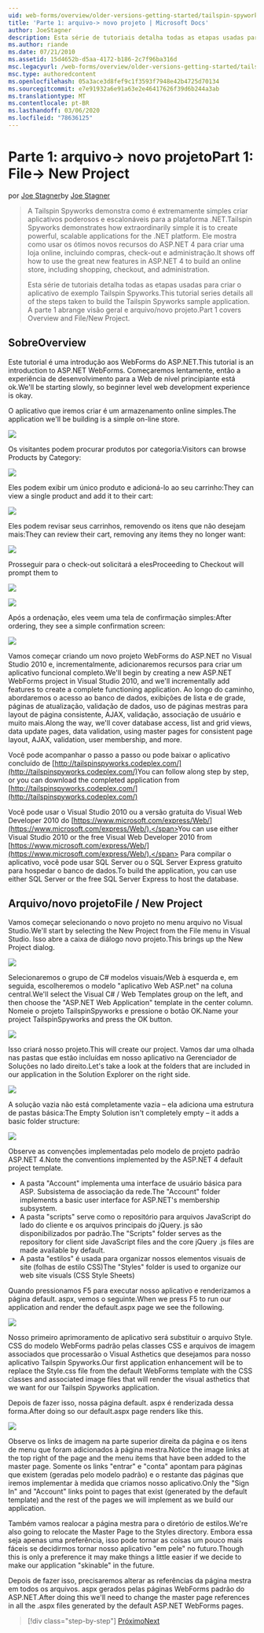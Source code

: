 ```yaml
---
uid: web-forms/overview/older-versions-getting-started/tailspin-spyworks/tailspin-spyworks-part-1
title: 'Parte 1: arquivo-> novo projeto | Microsoft Docs'
author: JoeStagner
description: Esta série de tutoriais detalha todas as etapas usadas para criar o aplicativo de exemplo Tailspin Spyworks. A parte 1 abrange visão geral e arquivo/novo projeto.
ms.author: riande
ms.date: 07/21/2010
ms.assetid: 15d4652b-d5aa-4172-b186-2c7f96ba316d
msc.legacyurl: /web-forms/overview/older-versions-getting-started/tailspin-spyworks/tailspin-spyworks-part-1
msc.type: authoredcontent
ms.openlocfilehash: 05a3ace3d8fef9c1f3593f7948e42b4725d70134
ms.sourcegitcommit: e7e91932a6e91a63e2e46417626f39d6b244a3ab
ms.translationtype: MT
ms.contentlocale: pt-BR
ms.lasthandoff: 03/06/2020
ms.locfileid: "78636125"
---
```

# <a name="part-1-file--new-project"></a><span data-ttu-id="bcd01-104">Parte 1: arquivo-> novo projeto</span><span class="sxs-lookup"><span data-stu-id="bcd01-104">Part 1: File-> New Project</span></span>

<span data-ttu-id="bcd01-105">por [Joe Stagner](https://github.com/JoeStagner)</span><span class="sxs-lookup"><span data-stu-id="bcd01-105">by [Joe Stagner](https://github.com/JoeStagner)</span></span>

> <span data-ttu-id="bcd01-106">A Tailspin Spyworks demonstra como é extremamente simples criar aplicativos poderosos e escalonáveis para a plataforma .NET.</span><span class="sxs-lookup"><span data-stu-id="bcd01-106">Tailspin Spyworks demonstrates how extraordinarily simple it is to create powerful, scalable applications for the .NET platform.</span></span> <span data-ttu-id="bcd01-107">Ele mostra como usar os ótimos novos recursos do ASP.NET 4 para criar uma loja online, incluindo compras, check-out e administração.</span><span class="sxs-lookup"><span data-stu-id="bcd01-107">It shows off how to use the great new features in ASP.NET 4 to build an online store, including shopping, checkout, and administration.</span></span>
> 
> <span data-ttu-id="bcd01-108">Esta série de tutoriais detalha todas as etapas usadas para criar o aplicativo de exemplo Tailspin Spyworks.</span><span class="sxs-lookup"><span data-stu-id="bcd01-108">This tutorial series details all of the steps taken to build the Tailspin Spyworks sample application.</span></span> <span data-ttu-id="bcd01-109">A parte 1 abrange visão geral e arquivo/novo projeto.</span><span class="sxs-lookup"><span data-stu-id="bcd01-109">Part 1 covers Overview and File/New Project.</span></span>

## <a id="_Toc260221666"></a><span data-ttu-id="bcd01-110">Sobre</span><span class="sxs-lookup"><span data-stu-id="bcd01-110">Overview</span></span>

<span data-ttu-id="bcd01-111">Este tutorial é uma introdução aos WebForms do ASP.NET.</span><span class="sxs-lookup"><span data-stu-id="bcd01-111">This tutorial is an introduction to ASP.NET WebForms.</span></span> <span data-ttu-id="bcd01-112">Começaremos lentamente, então a experiência de desenvolvimento para a Web de nível principiante está ok.</span><span class="sxs-lookup"><span data-stu-id="bcd01-112">We'll be starting slowly, so beginner level web development experience is okay.</span></span>

<span data-ttu-id="bcd01-113">O aplicativo que iremos criar é um armazenamento online simples.</span><span class="sxs-lookup"><span data-stu-id="bcd01-113">The application we'll be building is a simple on-line store.</span></span>

![](tailspin-spyworks-part-1/_static/image1.jpg)

<span data-ttu-id="bcd01-114">Os visitantes podem procurar produtos por categoria:</span><span class="sxs-lookup"><span data-stu-id="bcd01-114">Visitors can browse Products by Category:</span></span>

![](tailspin-spyworks-part-1/_static/image2.jpg)

<span data-ttu-id="bcd01-115">Eles podem exibir um único produto e adicioná-lo ao seu carrinho:</span><span class="sxs-lookup"><span data-stu-id="bcd01-115">They can view a single product and add it to their cart:</span></span>

![](tailspin-spyworks-part-1/_static/image3.jpg)

<span data-ttu-id="bcd01-116">Eles podem revisar seus carrinhos, removendo os itens que não desejam mais:</span><span class="sxs-lookup"><span data-stu-id="bcd01-116">They can review their cart, removing any items they no longer want:</span></span>

![](tailspin-spyworks-part-1/_static/image4.jpg)

<span data-ttu-id="bcd01-117">Prosseguir para o check-out solicitará a eles</span><span class="sxs-lookup"><span data-stu-id="bcd01-117">Proceeding to Checkout will prompt them to</span></span>

![](tailspin-spyworks-part-1/_static/image5.jpg)

![](tailspin-spyworks-part-1/_static/image6.jpg)

<span data-ttu-id="bcd01-118">Após a ordenação, eles veem uma tela de confirmação simples:</span><span class="sxs-lookup"><span data-stu-id="bcd01-118">After ordering, they see a simple confirmation screen:</span></span>

![](tailspin-spyworks-part-1/_static/image7.jpg)

<span data-ttu-id="bcd01-119">Vamos começar criando um novo projeto WebForms do ASP.NET no Visual Studio 2010 e, incrementalmente, adicionaremos recursos para criar um aplicativo funcional completo.</span><span class="sxs-lookup"><span data-stu-id="bcd01-119">We'll begin by creating a new ASP.NET WebForms project in Visual Studio 2010, and we'll incrementally add features to create a complete functioning application.</span></span> <span data-ttu-id="bcd01-120">Ao longo do caminho, abordaremos o acesso ao banco de dados, exibições de lista e de grade, páginas de atualização, validação de dados, uso de páginas mestras para layout de página consistente, AJAX, validação, associação de usuário e muito mais.</span><span class="sxs-lookup"><span data-stu-id="bcd01-120">Along the way, we'll cover database access, list and grid views, data update pages, data validation, using master pages for consistent page layout, AJAX, validation, user membership, and more.</span></span>

<span data-ttu-id="bcd01-121">Você pode acompanhar o passo a passo ou pode baixar o aplicativo concluído de [http://tailspinspyworks.codeplex.com/](http://tailspinspyworks.codeplex.com/)</span><span class="sxs-lookup"><span data-stu-id="bcd01-121">You can follow along step by step, or you can download the completed application from [http://tailspinspyworks.codeplex.com/](http://tailspinspyworks.codeplex.com/)</span></span>

<span data-ttu-id="bcd01-122">Você pode usar o Visual Studio 2010 ou a versão gratuita do Visual Web Developer 2010 do [https://www.microsoft.com/express/Web/](https://www.microsoft.com/express/Web/).</span><span class="sxs-lookup"><span data-stu-id="bcd01-122">You can use either Visual Studio 2010 or the free Visual Web Developer 2010 from [https://www.microsoft.com/express/Web/](https://www.microsoft.com/express/Web/).</span></span> <span data-ttu-id="bcd01-123">Para compilar o aplicativo, você pode usar SQL Server ou o SQL Server Express gratuito para hospedar o banco de dados.</span><span class="sxs-lookup"><span data-stu-id="bcd01-123">To build the application, you can use either SQL Server or the free SQL Server Express to host the database.</span></span>

## <a id="_Toc260221667"></a><span data-ttu-id="bcd01-124">Arquivo/novo projeto</span><span class="sxs-lookup"><span data-stu-id="bcd01-124">File / New Project</span></span>

<span data-ttu-id="bcd01-125">Vamos começar selecionando o novo projeto no menu arquivo no Visual Studio.</span><span class="sxs-lookup"><span data-stu-id="bcd01-125">We'll start by selecting the New Project from the File menu in Visual Studio.</span></span> <span data-ttu-id="bcd01-126">Isso abre a caixa de diálogo novo projeto.</span><span class="sxs-lookup"><span data-stu-id="bcd01-126">This brings up the New Project dialog.</span></span>

![](tailspin-spyworks-part-1/_static/image8.jpg)

<span data-ttu-id="bcd01-127">Selecionaremos o grupo de C# modelos visuais/Web à esquerda e, em seguida, escolheremos o modelo "aplicativo Web ASP.net" na coluna central.</span><span class="sxs-lookup"><span data-stu-id="bcd01-127">We'll select the Visual C# / Web Templates group on the left, and then choose the "ASP.NET Web Application" template in the center column.</span></span> <span data-ttu-id="bcd01-128">Nomeie o projeto TailspinSpyworks e pressione o botão OK.</span><span class="sxs-lookup"><span data-stu-id="bcd01-128">Name your project TailspinSpyworks and press the OK button.</span></span>

![](tailspin-spyworks-part-1/_static/image9.jpg)

<span data-ttu-id="bcd01-129">Isso criará nosso projeto.</span><span class="sxs-lookup"><span data-stu-id="bcd01-129">This will create our project.</span></span> <span data-ttu-id="bcd01-130">Vamos dar uma olhada nas pastas que estão incluídas em nosso aplicativo na Gerenciador de Soluções no lado direito.</span><span class="sxs-lookup"><span data-stu-id="bcd01-130">Let's take a look at the folders that are included in our application in the Solution Explorer on the right side.</span></span>

![](tailspin-spyworks-part-1/_static/image10.jpg)

<span data-ttu-id="bcd01-131">A solução vazia não está completamente vazia – ela adiciona uma estrutura de pastas básica:</span><span class="sxs-lookup"><span data-stu-id="bcd01-131">The Empty Solution isn't completely empty – it adds a basic folder structure:</span></span>

![](tailspin-spyworks-part-1/_static/image1.png)

<span data-ttu-id="bcd01-132">Observe as convenções implementadas pelo modelo de projeto padrão ASP.NET 4.</span><span class="sxs-lookup"><span data-stu-id="bcd01-132">Note the conventions implemented by the ASP.NET 4 default project template.</span></span>

- <span data-ttu-id="bcd01-133">A pasta "Account" implementa uma interface de usuário básica para ASP. Subsistema de associação da rede.</span><span class="sxs-lookup"><span data-stu-id="bcd01-133">The "Account" folder implements a basic user interface for ASP.NET's membership subsystem.</span></span>
- <span data-ttu-id="bcd01-134">A pasta "scripts" serve como o repositório para arquivos JavaScript do lado do cliente e os arquivos principais do jQuery. js são disponibilizados por padrão.</span><span class="sxs-lookup"><span data-stu-id="bcd01-134">The "Scripts" folder serves as the repository for client side JavaScript files and the core jQuery .js files are made available by default.</span></span>
- <span data-ttu-id="bcd01-135">A pasta "estilos" é usada para organizar nossos elementos visuais de site (folhas de estilo CSS)</span><span class="sxs-lookup"><span data-stu-id="bcd01-135">The "Styles" folder is used to organize our web site visuals (CSS Style Sheets)</span></span>

<span data-ttu-id="bcd01-136">Quando pressionamos F5 para executar nosso aplicativo e renderizamos a página default. aspx, vemos o seguinte.</span><span class="sxs-lookup"><span data-stu-id="bcd01-136">When we press F5 to run our application and render the default.aspx page we see the following.</span></span>

![](tailspin-spyworks-part-1/_static/image11.jpg)

<span data-ttu-id="bcd01-137">Nosso primeiro aprimoramento de aplicativo será substituir o arquivo Style. CSS do modelo WebForms padrão pelas classes CSS e arquivos de imagem associados que processarão o Visual Asthetics que desejamos para nosso aplicativo Tailspin Spyworks.</span><span class="sxs-lookup"><span data-stu-id="bcd01-137">Our first application enhancement will be to replace the Style.css file from the default WebForms template with the CSS classes and associated image files that will render the visual asthetics that we want for our Tailspin Spyworks application.</span></span>

<span data-ttu-id="bcd01-138">Depois de fazer isso, nossa página default. aspx é renderizada dessa forma.</span><span class="sxs-lookup"><span data-stu-id="bcd01-138">After doing so our default.aspx page renders like this.</span></span>

![](tailspin-spyworks-part-1/_static/image12.jpg)

<span data-ttu-id="bcd01-139">Observe os links de imagem na parte superior direita da página e os itens de menu que foram adicionados à página mestra.</span><span class="sxs-lookup"><span data-stu-id="bcd01-139">Notice the image links at the top right of the page and the menu items that have been added to the master page.</span></span> <span data-ttu-id="bcd01-140">Somente os links "entrar" e "conta" apontam para páginas que existem (geradas pelo modelo padrão) e o restante das páginas que iremos implementar à medida que criamos nosso aplicativo.</span><span class="sxs-lookup"><span data-stu-id="bcd01-140">Only the "Sign In" and "Account" links point to pages that exist (generated by the default template) and the rest of the pages we will implement as we build our application.</span></span>

<span data-ttu-id="bcd01-141">Também vamos realocar a página mestra para o diretório de estilos.</span><span class="sxs-lookup"><span data-stu-id="bcd01-141">We're also going to relocate the Master Page to the Styles directory.</span></span> <span data-ttu-id="bcd01-142">Embora essa seja apenas uma preferência, isso pode tornar as coisas um pouco mais fáceis se decidirmos tornar nosso aplicativo "em pele" no futuro.</span><span class="sxs-lookup"><span data-stu-id="bcd01-142">Though this is only a preference it may make things a little easier if we decide to make our application "skinable" in the future.</span></span>

<span data-ttu-id="bcd01-143">Depois de fazer isso, precisaremos alterar as referências da página mestra em todos os arquivos. aspx gerados pelas páginas WebForms padrão do ASP.NET.</span><span class="sxs-lookup"><span data-stu-id="bcd01-143">After doing this we'll need to change the master page references in all the .aspx files generated by the default ASP.NET WebForms pages.</span></span>

> [!div class="step-by-step"]
> [<span data-ttu-id="bcd01-144">Próximo</span><span class="sxs-lookup"><span data-stu-id="bcd01-144">Next</span></span>](tailspin-spyworks-part-2.md)
